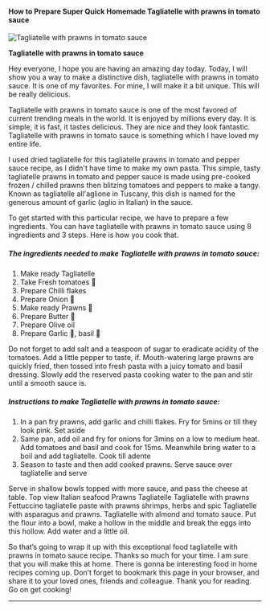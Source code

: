             

#### How to Prepare Super Quick Homemade Tagliatelle with prawns in tomato sauce

![Tagliatelle with prawns in tomato sauce](https://img-global.cpcdn.com/recipes/e55153faabbbace6/751x532cq70/tagliatelle-with-prawns-in-tomato-sauce-recipe-main-photo.jpg)

**Tagliatelle with prawns in tomato sauce**

Hey everyone, I hope you are having an amazing day today. Today, I will show you a way to make a distinctive dish, tagliatelle with prawns in tomato sauce. It is one of my favorites. For mine, I will make it a bit unique. This will be really delicious.

Tagliatelle with prawns in tomato sauce is one of the most favored of current trending meals in the world. It is enjoyed by millions every day. It is simple, it is fast, it tastes delicious. They are nice and they look fantastic. Tagliatelle with prawns in tomato sauce is something which I have loved my entire life.

I used dried tagliatelle for this tagliatelle prawns in tomato and pepper sauce recipe, as I didn't have time to make my own pasta. This simple, tasty tagliatelle prawns in tomato and pepper sauce is made using pre-cooked frozen / chilled prawns then blitzing tomatoes and peppers to make a tangy. Known as tagliatelle all'aglione in Tuscany, this dish is named for the generous amount of garlic (aglio in Italian) in the sauce.

To get started with this particular recipe, we have to prepare a few ingredients. You can have tagliatelle with prawns in tomato sauce using 8 ingredients and 3 steps. Here is how you cook that.

##### The ingredients needed to make Tagliatelle with prawns in tomato sauce:

1.  Make ready Tagliatelle
2.  Take Fresh tomatoes 🍅
3.  Prepare Chilli flakes
4.  Prepare Onion 🧅
5.  Make ready Prawns 🍤
6.  Prepare Butter 🧈
7.  Prepare Olive oil
8.  Prepare Garlic 🧄, basil 🌿

Do not forget to add salt and a teaspoon of sugar to eradicate acidity of the tomatoes. Add a little pepper to taste, if. Mouth-watering large prawns are quickly fried, then tossed into fresh pasta with a juicy tomato and basil dressing. Slowly add the reserved pasta cooking water to the pan and stir until a smooth sauce is.

##### Instructions to make Tagliatelle with prawns in tomato sauce:

1.  In a pan fry prawns, add garlic and chilli flakes. Fry for 5mins or till they look pink. Set aside
2.  Same pan, add oil and fry for onions for 3mins on a low to medium heat. Add tomatoes and basil and cook for 15ms. Meanwhile bring water to a boil and add tagliatelle. Cook till adente
3.  Season to taste and then add cooked prawns. Serve sauce over tagliatelle and serve

Serve in shallow bowls topped with more sauce, and pass the cheese at table. Top view Italian seafood Prawns Tagliatelle Tagliatelle with prawns Fettuccine tagliatelle paste with prawns shrimps, herbs and spic Tagliatelle with asparagus and prawns. Tagliatelle with almond and tomato sauce. Put the flour into a bowl, make a hollow in the middle and break the eggs into this hollow. Add water and a little oil.

So that’s going to wrap it up with this exceptional food tagliatelle with prawns in tomato sauce recipe. Thanks so much for your time. I am sure that you will make this at home. There is gonna be interesting food in home recipes coming up. Don’t forget to bookmark this page in your browser, and share it to your loved ones, friends and colleague. Thank you for reading. Go on get cooking!

* * *